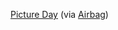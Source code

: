 ---
layout: post
wordpress_id: 163
wordpress_url: http://noesbueno.com/archives/163
date: '2006-12-04 20:07:14 -0600'
date_gmt: '2006-12-05 01:07:14 -0600'
body: |
  <p><a href="http://www.defectiveyeti.com/archives/001818.html">Picture Day</a> <span class="via">(via <a href="http://www.airbagindustries.com">Airbag</a>)</span></p>
---